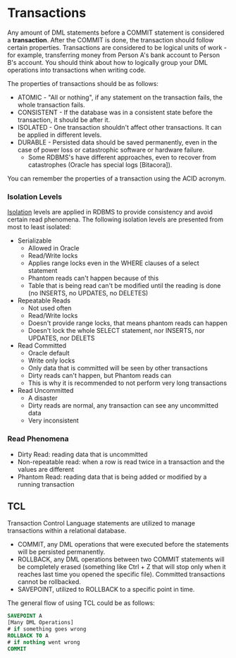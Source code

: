 # Transactions

Any amount of DML statements before a COMMIT statement is considered a **transaction**. After the COMMIT is done, the transaction should follow certain properties. Transactions are considered to be logical units of work - for example, transferring money from Person A's bank account to Person B's account. You should think about how to logically group your DML operations into transactions when writing code.

The properties of transactions should be as follows:

* ATOMIC - "All or nothing", if any statement on the transaction fails, the whole transaction fails.
* CONSISTENT - If the database was in a consistent state before the transaction, it should be after it.
* ISOLATED - One transaction shouldn't affect other transactions. It can be applied in different levels.
* DURABLE - Persisted data should be saved permanently, even in the case of power loss or catastrophic software or hardware failure.
  * Some RDBMS's have different approaches, even to recover from catastrophes (Oracle has special logs [Bitacora]).

You can remember the properties of a transaction using the ACID acronym.

### Isolation Levels

[Isolation](https://en.wikipedia.org/wiki/Isolation_(database_systems)) levels are applied in RDBMS to provide consistency and avoid certain read phenomena. The following isolation levels are presented from most to least isolated:

* Serializable
  * Allowed in Oracle
  * Read/Write locks
  * Applies range locks even in the WHERE clauses of a select statement
  * Phantom reads can't happen because of this
  * Table that is being read can't be modified until the reading is done (no INSERTS, no UPDATES, no DELETES)
* Repeatable Reads
  * Not used often
  * Read/Write locks
  * Doesn't provide range locks, that means phantom reads can happen
  * Doesn't lock the whole SELECT statement, nor INSERTS, nor UPDATES, nor DELETS
* Read Committed
  * Oracle default
  * Write only locks
  * Only data that is committed will be seen by other transactions
  * Dirty reads can't happen, but Phantom reads can
  * This is why it is recommended to not perform very long transactions
* Read Uncommitted
  * A disaster
  * Dirty reads are normal, any transaction can see any uncommitted data
  * Very inconsistent

### Read Phenomena

* Dirty Read: reading data that is uncommitted
* Non-repeatable read: when a row is read twice in a transaction and the values are different
* Phantom Read: reading data that is being added or modified by a running transaction


## TCL
Transaction Control Language statements are utilized to manage transactions within a relational database.

* COMMIT, any DML operations that were executed before the statements will be persisted permanently.
* ROLLBACK, any DML operations between two COMMIT statements will be completely erased (something like Ctrl + Z that will stop only when it reaches last time you opened the specific file). Committed transactions cannot be rollbacked.
* SAVEPOINT, utilized to ROLLBACK to a specific point in time.

The general flow of using TCL could be as follows:

```sql
SAVEPOINT A
[Many DML Operations]
# if something goes wrong
ROLLBACK TO A
# if nothing went wrong
COMMIT
```
